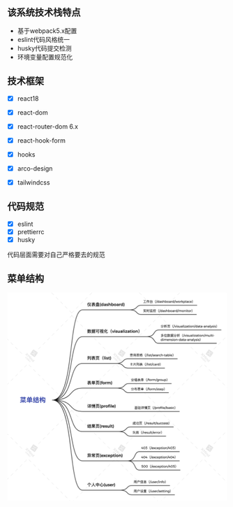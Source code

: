 ## 该系统技术栈特点
- 基于webpack5.x配置
- eslint代码风格统一
- husky代码提交检测
- 环境变量配置规范化

## 技术框架
- [x] react18
- [x] react-dom
- [x] react-router-dom 6.x
- [x] react-hook-form
- [x] hooks
- [x] arco-design
- [x] tailwindcss


## 代码规范
- [x] eslint
- [x] prettierrc
- [x] husky

代码层面需要对自己严格要去的规范


## 菜单结构
<img src="./material/menus.png">
